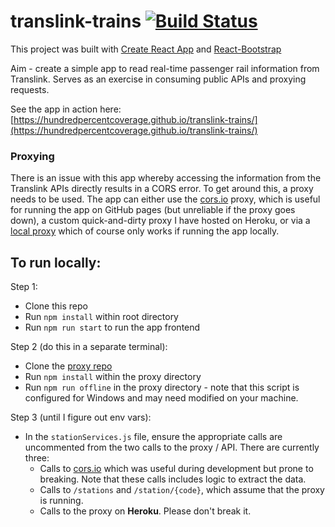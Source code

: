 # translink-trains [![Build Status](https://travis-ci.com/HundredPercentCoverage/translink-trains.svg?branch=master)](https://travis-ci.com/HundredPercentCoverage/translink-trains)

This project was built with [Create React App](https://facebook.github.io/create-react-app/) and [React-Bootstrap](https://react-bootstrap.github.io/)

Aim - create a simple app to read real-time passenger rail information from Translink. Serves as an exercise in consuming public APIs and proxying requests.

See the app in action here: [https://hundredpercentcoverage.github.io/translink-trains/](https://hundredpercentcoverage.github.io/translink-trains/)

### Proxying
There is an issue with this app whereby accessing the information from the Translink APIs directly results in a CORS error. To get around this, a proxy needs to be used. The app can either use the [cors.io](http://cors.io/) proxy, which is useful for running the app on GitHub pages (but unreliable if the proxy goes down), a custom quick-and-dirty proxy I have hosted on Heroku, or via a [local proxy](https://github.com/HundredPercentCoverage/translink-proxy) which of course only works if running the app locally.

## To run locally:
Step 1:
- Clone this repo
- Run `npm install` within root directory
- Run `npm run start` to run the app frontend

Step 2 (do this in a separate terminal):
- Clone the [proxy repo](https://github.com/HundredPercentCoverage/translink-proxy)
- Run `npm install` within the proxy directory
- Run `npm run offline` in the proxy directory - note that this script is configured for Windows and may need modified on your machine.

Step 3 (until I figure out env vars):
- In the `stationServices.js` file, ensure the appropriate calls are uncommented from the two calls to the proxy / API. There are currently three:
  - Calls to [cors.io](https://cors.io/) which was useful during development but prone to breaking. Note that these calls includes logic to extract the data.
  - Calls to `/stations` and `/station/{code}`, which assume that the proxy is running.
  - Calls to the proxy on **Heroku**. Please don't break it.

